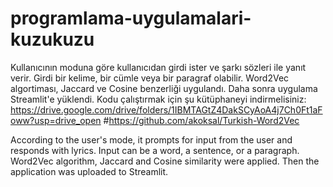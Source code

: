 # programlama-uygulamalari-kuzukuzu
Kullanıcının moduna göre kullanıcıdan girdi ister ve şarkı sözleri ile yanıt verir.
Girdi bir kelime, bir cümle veya bir paragraf olabilir.
Word2Vec algortiması, Jaccard ve Cosine benzerliği uygulandı. 
Daha sonra uygulama Streamlit'e yüklendi.
Kodu çalıştırmak için şu kütüphaneyi indirmelisiniz: https://drive.google.com/drive/folders/1IBMTAGtZ4DakSCyAoA4j7Ch0Ft1aFoww?usp=drive_open
#https://github.com/akoksal/Turkish-Word2Vec


According to the user's mode, it prompts for input from the user and responds with lyrics.
Input can be a word, a sentence, or a paragraph.
Word2Vec algorithm, Jaccard and Cosine similarity were applied.
Then the application was uploaded to Streamlit.
